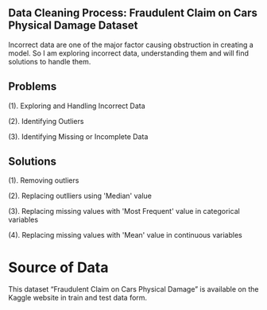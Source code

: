 ## Data Cleaning Process: Fraudulent Claim on Cars Physical Damage Dataset
Incorrect data are one of the major factor causing obstruction in creating a model. So I am exploring incorrect data, understanding them and will find solutions to handle them.

## Problems
(1). Exploring and Handling Incorrect Data

(2). Identifying Outliers

(3). Identifying Missing or Incomplete Data

## Solutions
(1). Removing outliers

(2). Replacing outlliers using 'Median' value

(3). Replacing missing values with 'Most Frequent' value in categorical variables

(4). Replacing missing values with 'Mean' value in continuous variables


# Source of Data
This dataset “Fraudulent Claim on Cars Physical Damage” is available on the Kaggle website in train and test data form.
